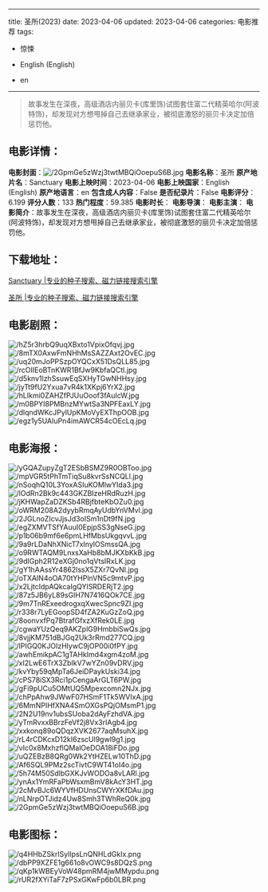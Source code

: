 
---
title: 圣所(2023)
date: 2023-04-06
updated: 2023-04-06
categories: 电影推荐
tags:
- 惊悚

- English (English)
- en
---


> 故事发生在深夜，高级酒店内丽贝卡(库里饰)试图套住富二代精英哈尔(阿波特饰)，却发现对方想甩掉自己去继承家业，被彻底激怒的丽贝卡决定加倍惩罚他。

## **电影详情**：

**电影封面**：<img src="https://image.tmdb.org/t/p/w200/2GpmGe5zWzj3twtMBQiOoepuS6B.jpg" alt="/2GpmGe5zWzj3twtMBQiOoepuS6B.jpg" title="/2GpmGe5zWzj3twtMBQiOoepuS6B.jpg">
**电影名称**：圣所
**原产地片名**：Sanctuary
**电影上映时间**：2023-04-06
**电影上映国家**：English (English)
**原产地语言**：en
**包含成人内容**：False
**是否纪录片**：False
**电影评分**：6.199
**评分人数**：133
**热门程度**：59.385
**电影时长**：
**电影导演**：
**电影主演**：
**电影简介**：故事发生在深夜，高级酒店内丽贝卡(库里饰)试图套住富二代精英哈尔(阿波特饰)，却发现对方想甩掉自己去继承家业，被彻底激怒的丽贝卡决定加倍惩罚他。

## **下载地址**：
[Sanctuary |专业的种子搜索、磁力链接搜索引擎](https://movie.amd794.com:2083/?search=Sanctuary&ordering=&mode=match_phrase&page_size=10&page=1)

[圣所 |专业的种子搜索、磁力链接搜索引擎](https://movie.amd794.com:2083/?search=%E5%9C%A3%E6%89%80&ordering=&mode=match_phrase&page_size=10&page=1)
 

## **电影剧照**：
<img src="https://image.tmdb.org/t/p/original/hZ5r3hrbQ9uqXBxto1VpixOfqvj.jpg" alt="/hZ5r3hrbQ9uqXBxto1VpixOfqvj.jpg" title="/hZ5r3hrbQ9uqXBxto1VpixOfqvj.jpg"><img src="https://image.tmdb.org/t/p/original/8mTX0AxwFmNHhMsSAZZAxt2OvEC.jpg" alt="/8mTX0AxwFmNHhMsSAZZAxt2OvEC.jpg" title="/8mTX0AxwFmNHhMsSAZZAxt2OvEC.jpg"><img src="https://image.tmdb.org/t/p/original/uq20mJoPPSzpOYQCxX51DsQLL85.jpg" alt="/uq20mJoPPSzpOYQCxX51DsQLL85.jpg" title="/uq20mJoPPSzpOYQCxX51DsQLL85.jpg"><img src="https://image.tmdb.org/t/p/original/rcOIIEoBTnKWR1BfJw9KbfaQCtl.jpg" alt="/rcOIIEoBTnKWR1BfJw9KbfaQCtl.jpg" title="/rcOIIEoBTnKWR1BfJw9KbfaQCtl.jpg"><img src="https://image.tmdb.org/t/p/original/d5knv1lzhSsuwEqSXHyTGwNHHsy.jpg" alt="/d5knv1lzhSsuwEqSXHyTGwNHHsy.jpg" title="/d5knv1lzhSsuwEqSXHyTGwNHHsy.jpg"><img src="https://image.tmdb.org/t/p/original/jyTt9fU2Yxua7vR4k1XKpj6YrX2.jpg" alt="/jyTt9fU2Yxua7vR4k1XKpj6YrX2.jpg" title="/jyTt9fU2Yxua7vR4k1XKpj6YrX2.jpg"><img src="https://image.tmdb.org/t/p/original/hLIkmi0ZAHZfPJUuOoof3fAuIcW.jpg" alt="/hLIkmi0ZAHZfPJUuOoof3fAuIcW.jpg" title="/hLIkmi0ZAHZfPJUuOoof3fAuIcW.jpg"><img src="https://image.tmdb.org/t/p/original/m0BPYI8PMBnzMYwtSa3NPFEaxLY.jpg" alt="/m0BPYI8PMBnzMYwtSa3NPFEaxLY.jpg" title="/m0BPYI8PMBnzMYwtSa3NPFEaxLY.jpg"><img src="https://image.tmdb.org/t/p/original/dlqndWKcJPylUpKMoVyEXThpOOB.jpg" alt="/dlqndWKcJPylUpKMoVyEXThpOOB.jpg" title="/dlqndWKcJPylUpKMoVyEXThpOOB.jpg"><img src="https://image.tmdb.org/t/p/original/egz1y5UAIuPn4imAWCR54cOEcLq.jpg" alt="/egz1y5UAIuPn4imAWCR54cOEcLq.jpg" title="/egz1y5UAIuPn4imAWCR54cOEcLq.jpg">

## **电影海报**：
<img src="https://image.tmdb.org/t/p/original/yGQAZupyZgT2ESbBSMZ9R0OBToo.jpg" alt="/yGQAZupyZgT2ESbBSMZ9R0OBToo.jpg" title="/yGQAZupyZgT2ESbBSMZ9R0OBToo.jpg"><img src="https://image.tmdb.org/t/p/original/mpVGR5tPhTmTiqSu8kvrSsNCQLl.jpg" alt="/mpVGR5tPhTmTiqSu8kvrSsNCQLl.jpg" title="/mpVGR5tPhTmTiqSu8kvrSsNCQLl.jpg"><img src="https://image.tmdb.org/t/p/original/nSoqhQ10L3YoxASIuKOMlwYIda3.jpg" alt="/nSoqhQ10L3YoxASIuKOMlwYIda3.jpg" title="/nSoqhQ10L3YoxASIuKOMlwYIda3.jpg"><img src="https://image.tmdb.org/t/p/original/lOdRn2Bk9c443GKZBIzeHRdRuzH.jpg" alt="/lOdRn2Bk9c443GKZBIzeHRdRuzH.jpg" title="/lOdRn2Bk9c443GKZBIzeHRdRuzH.jpg"><img src="https://image.tmdb.org/t/p/original/jKHWapZaDZKSb4RBjfbteKbOZu0.jpg" alt="/jKHWapZaDZKSb4RBjfbteKbOZu0.jpg" title="/jKHWapZaDZKSb4RBjfbteKbOZu0.jpg"><img src="https://image.tmdb.org/t/p/original/oWRM208A2dyybRmqAyUdbYnVMvl.jpg" alt="/oWRM208A2dyybRmqAyUdbYnVMvl.jpg" title="/oWRM208A2dyybRmqAyUdbYnVMvl.jpg"><img src="https://image.tmdb.org/t/p/original/2JGLnoZIcvJjsJd3oISm1nDt9fN.jpg" alt="/2JGLnoZIcvJjsJd3oISm1nDt9fN.jpg" title="/2JGLnoZIcvJjsJd3oISm1nDt9fN.jpg"><img src="https://image.tmdb.org/t/p/original/egZXMVTSfYAuuI0EpjpSS3gNseG.jpg" alt="/egZXMVTSfYAuuI0EpjpSS3gNseG.jpg" title="/egZXMVTSfYAuuI0EpjpSS3gNseG.jpg"><img src="https://image.tmdb.org/t/p/original/p1b06b9mf6e6pmLHfMbsUkgqvvL.jpg" alt="/p1b06b9mf6e6pmLHfMbsUkgqvvL.jpg" title="/p1b06b9mf6e6pmLHfMbsUkgqvvL.jpg"><img src="https://image.tmdb.org/t/p/original/9a9rLDaNhXNicT7xInylOSmssQA.jpg" alt="/9a9rLDaNhXNicT7xInylOSmssQA.jpg" title="/9a9rLDaNhXNicT7xInylOSmssQA.jpg"><img src="https://image.tmdb.org/t/p/original/o9RWTAQM9LnxsXaHb8bMJKXbKkB.jpg" alt="/o9RWTAQM9LnxsXaHb8bMJKXbKkB.jpg" title="/o9RWTAQM9LnxsXaHb8bMJKXbKkB.jpg"><img src="https://image.tmdb.org/t/p/original/9dIGph2R12eXGj0no1qVtsIRxLK.jpg" alt="/9dIGph2R12eXGj0no1qVtsIRxLK.jpg" title="/9dIGph2R12eXGj0no1qVtsIRxLK.jpg"><img src="https://image.tmdb.org/t/p/original/gY1hAAssYr4862lssX5ZXr7QvNI.jpg" alt="/gY1hAAssYr4862lssX5ZXr7QvNI.jpg" title="/gY1hAAssYr4862lssX5ZXr7QvNI.jpg"><img src="https://image.tmdb.org/t/p/original/oTXAIN4oOA70tYHPlnVN5c9mtvP.jpg" alt="/oTXAIN4oOA70tYHPlnVN5c9mtvP.jpg" title="/oTXAIN4oOA70tYHPlnVN5c9mtvP.jpg"><img src="https://image.tmdb.org/t/p/original/x2LjtcIdpAQkcaIgQYlSRDERjT2.jpg" alt="/x2LjtcIdpAQkcaIgQYlSRDERjT2.jpg" title="/x2LjtcIdpAQkcaIgQYlSRDERjT2.jpg"><img src="https://image.tmdb.org/t/p/original/87z5JB6yL89sGlH7N7416QOk7CE.jpg" alt="/87z5JB6yL89sGlH7N7416QOk7CE.jpg" title="/87z5JB6yL89sGlH7N7416QOk7CE.jpg"><img src="https://image.tmdb.org/t/p/original/9m7TnRExeedrogxqXwecSpnc9ZI.jpg" alt="/9m7TnRExeedrogxqXwecSpnc9ZI.jpg" title="/9m7TnRExeedrogxqXwecSpnc9ZI.jpg"><img src="https://image.tmdb.org/t/p/original/r338r7LyEGoopSD4fZA2KuGzZoQ.jpg" alt="/r338r7LyEGoopSD4fZA2KuGzZoQ.jpg" title="/r338r7LyEGoopSD4fZA2KuGzZoQ.jpg"><img src="https://image.tmdb.org/t/p/original/8oonvxfPq7BtrafGfxzXfRek0LE.jpg" alt="/8oonvxfPq7BtrafGfxzXfRek0LE.jpg" title="/8oonvxfPq7BtrafGfxzXfRek0LE.jpg"><img src="https://image.tmdb.org/t/p/original/cgwaYUzQeq9AKZplG9HmbbiSwQs.jpg" alt="/cgwaYUzQeq9AKZplG9HmbbiSwQs.jpg" title="/cgwaYUzQeq9AKZplG9HmbbiSwQs.jpg"><img src="https://image.tmdb.org/t/p/original/8vjjKM751dBJGq2Uk3rRmd277CQ.jpg" alt="/8vjjKM751dBJGq2Uk3rRmd277CQ.jpg" title="/8vjjKM751dBJGq2Uk3rRmd277CQ.jpg"><img src="https://image.tmdb.org/t/p/original/lPIGQ0KJOIzHlywC9jOP00i0fPY.jpg" alt="/lPIGQ0KJOIzHlywC9jOP00i0fPY.jpg" title="/lPIGQ0KJOIzHlywC9jOP00i0fPY.jpg"><img src="https://image.tmdb.org/t/p/original/awhEmikpAC1gTAHkImd4xgm4zoM.jpg" alt="/awhEmikpAC1gTAHkImd4xgm4zoM.jpg" title="/awhEmikpAC1gTAHkImd4xgm4zoM.jpg"><img src="https://image.tmdb.org/t/p/original/xI2LwE6TrX3ZbIkV7wYZn09vDRV.jpg" alt="/xI2LwE6TrX3ZbIkV7wYZn09vDRV.jpg" title="/xI2LwE6TrX3ZbIkV7wYZn09vDRV.jpg"><img src="https://image.tmdb.org/t/p/original/kvYby59qMpTa6JeiDPaykUski34.jpg" alt="/kvYby59qMpTa6JeiDPaykUski34.jpg" title="/kvYby59qMpTa6JeiDPaykUski34.jpg"><img src="https://image.tmdb.org/t/p/original/cPS78iSX3Rci1pCengaArGLT6PW.jpg" alt="/cPS78iSX3Rci1pCengaArGLT6PW.jpg" title="/cPS78iSX3Rci1pCengaArGLT6PW.jpg"><img src="https://image.tmdb.org/t/p/original/gFi9pUCu5OMtUQ5Mpexcomn2NJx.jpg" alt="/gFi9pUCu5OMtUQ5Mpexcomn2NJx.jpg" title="/gFi9pUCu5OMtUQ5Mpexcomn2NJx.jpg"><img src="https://image.tmdb.org/t/p/original/chPpAhw9JWwF07HSmF1Tk5WVIxA.jpg" alt="/chPpAhw9JWwF07HSmF1Tk5WVIxA.jpg" title="/chPpAhw9JWwF07HSmF1Tk5WVIxA.jpg"><img src="https://image.tmdb.org/t/p/original/6MmNPIHfXNA4SmOXGsPQjOMsmP1.jpg" alt="/6MmNPIHfXNA4SmOXGsPQjOMsmP1.jpg" title="/6MmNPIHfXNA4SmOXGsPQjOMsmP1.jpg"><img src="https://image.tmdb.org/t/p/original/2N2U19nv1ubsSUoba2dAyFzhdVA.jpg" alt="/2N2U19nv1ubsSUoba2dAyFzhdVA.jpg" title="/2N2U19nv1ubsSUoba2dAyFzhdVA.jpg"><img src="https://image.tmdb.org/t/p/original/yTmRvxxBBrzFeVf2j8Vx3rIAgb4.jpg" alt="/yTmRvxxBBrzFeVf2j8Vx3rIAgb4.jpg" title="/yTmRvxxBBrzFeVf2j8Vx3rIAgb4.jpg"><img src="https://image.tmdb.org/t/p/original/xxkonq89oQDqzXVK2677aqMsuhX.jpg" alt="/xxkonq89oQDqzXVK2677aqMsuhX.jpg" title="/xxkonq89oQDqzXVK2677aqMsuhX.jpg"><img src="https://image.tmdb.org/t/p/original/rL4rCDKcxD12kI6zscUl9gwl9g1.jpg" alt="/rL4rCDKcxD12kI6zscUl9gwl9g1.jpg" title="/rL4rCDKcxD12kI6zscUl9gwl9g1.jpg"><img src="https://image.tmdb.org/t/p/original/vIc0x8MxhzflQMalOeDOA18iFDo.jpg" alt="/vIc0x8MxhzflQMalOeDOA18iFDo.jpg" title="/vIc0x8MxhzflQMalOeDOA18iFDo.jpg"><img src="https://image.tmdb.org/t/p/original/uQZEBzB8QRg0Wk2YtHZELw10ThD.jpg" alt="/uQZEBzB8QRg0Wk2YtHZELw10ThD.jpg" title="/uQZEBzB8QRg0Wk2YtHZELw10ThD.jpg"><img src="https://image.tmdb.org/t/p/original/Af6SQL9PMz2scTivtC9WT41oI4o.jpg" alt="/Af6SQL9PMz2scTivtC9WT41oI4o.jpg" title="/Af6SQL9PMz2scTivtC9WT41oI4o.jpg"><img src="https://image.tmdb.org/t/p/original/5h74M50SdlbGXKJvWODOa8vLARl.jpg" alt="/5h74M50SdlbGXKJvWODOa8vLARl.jpg" title="/5h74M50SdlbGXKJvWODOa8vLARl.jpg"><img src="https://image.tmdb.org/t/p/original/ynAx1YmRFaPbWsxmBmV8kAcY3HT.jpg" alt="/ynAx1YmRFaPbWsxmBmV8kAcY3HT.jpg" title="/ynAx1YmRFaPbWsxmBmV8kAcY3HT.jpg"><img src="https://image.tmdb.org/t/p/original/2cMvBJc6WYVfHDUnsCWYrXKfDAu.jpg" alt="/2cMvBJc6WYVfHDUnsCWYrXKfDAu.jpg" title="/2cMvBJc6WYVfHDUnsCWYrXKfDAu.jpg"><img src="https://image.tmdb.org/t/p/original/nLNrpOTJidz4Uw8Smh3TWhReQ0k.jpg" alt="/nLNrpOTJidz4Uw8Smh3TWhReQ0k.jpg" title="/nLNrpOTJidz4Uw8Smh3TWhReQ0k.jpg"><img src="https://image.tmdb.org/t/p/original/2GpmGe5zWzj3twtMBQiOoepuS6B.jpg" alt="/2GpmGe5zWzj3twtMBQiOoepuS6B.jpg" title="/2GpmGe5zWzj3twtMBQiOoepuS6B.jpg">

## **电影图标**：
<img src="https://image.tmdb.org/t/p/original/q4HHbZSkrlSyIlpsLnQNHLdGkIx.png" alt="/q4HHbZSkrlSyIlpsLnQNHLdGkIx.png" title="/q4HHbZSkrlSyIlpsLnQNHLdGkIx.png"><img src="https://image.tmdb.org/t/p/original/dbPP9XZFE1g661o8vOWC9s8DQzS.png" alt="/dbPP9XZFE1g661o8vOWC9s8DQzS.png" title="/dbPP9XZFE1g661o8vOWC9s8DQzS.png"><img src="https://image.tmdb.org/t/p/original/qKp1kWBEyVoW48pmRM4jwMMypdu.png" alt="/qKp1kWBEyVoW48pmRM4jwMMypdu.png" title="/qKp1kWBEyVoW48pmRM4jwMMypdu.png"><img src="https://image.tmdb.org/t/p/original/rUR2fXYiTaF7zPSxGKwFp6b0LBR.png" alt="/rUR2fXYiTaF7zPSxGKwFp6b0LBR.png" title="/rUR2fXYiTaF7zPSxGKwFp6b0LBR.png">
